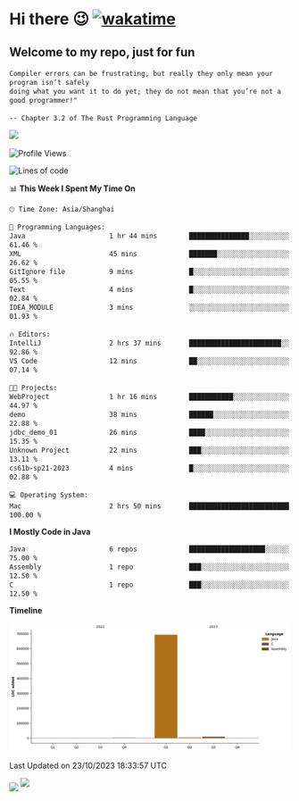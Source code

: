# Hi there 😉 [![wakatime](https://wakatime.com/badge/user/b06f1799-d59e-4d93-be43-644d6ec7f0fc.svg)](https://wakatime.com/@b06f1799-d59e-4d93-be43-644d6ec7f0fc)
## Welcome to my repo, just for fun
```
Compiler errors can be frustrating, but really they only mean your program isn’t safely 
doing what you want it to do yet; they do not mean that you’re not a good programmer!"
    
-- Chapter 3.2 of The Rust Programming Language 
```

![](https://github-readme-stats.vercel.app/api/wakatime?username=蓝海&api_domain=wakapi.dev&bg_color=1A202C&title_color=2F855A&icon_color=2F855A&text_color=ffffff&custom_title=Wakapi%20Week%20Stats&layout=compact)
<!--START_SECTION:waka-->
![Profile Views](http://img.shields.io/badge/Profile%20Views-0-blue)

![Lines of code](https://img.shields.io/badge/From%20Hello%20World%20I%27ve%20Written-705.2%20thousand%20lines%20of%20code-blue)

📊 **This Week I Spent My Time On** 

```text
🕑︎ Time Zone: Asia/Shanghai

💬 Programming Languages: 
Java                     1 hr 44 mins        ███████████████░░░░░░░░░░   61.46 % 
XML                      45 mins             ███████░░░░░░░░░░░░░░░░░░   26.62 % 
GitIgnore file           9 mins              █░░░░░░░░░░░░░░░░░░░░░░░░   05.55 % 
Text                     4 mins              █░░░░░░░░░░░░░░░░░░░░░░░░   02.84 % 
IDEA_MODULE              3 mins              ░░░░░░░░░░░░░░░░░░░░░░░░░   01.93 % 

🔥 Editors: 
IntelliJ                 2 hrs 37 mins       ███████████████████████░░   92.86 % 
VS Code                  12 mins             ██░░░░░░░░░░░░░░░░░░░░░░░   07.14 % 

🐱‍💻 Projects: 
WebProject               1 hr 16 mins        ███████████░░░░░░░░░░░░░░   44.97 % 
demo                     38 mins             ██████░░░░░░░░░░░░░░░░░░░   22.88 % 
jdbc_demo_01             26 mins             ████░░░░░░░░░░░░░░░░░░░░░   15.35 % 
Unknown Project          22 mins             ███░░░░░░░░░░░░░░░░░░░░░░   13.11 % 
cs61b-sp21-2023          4 mins              █░░░░░░░░░░░░░░░░░░░░░░░░   02.88 % 

💻 Operating System: 
Mac                      2 hrs 50 mins       █████████████████████████   100.00 % 
```

**I Mostly Code in Java** 

```text
Java                     6 repos             ███████████████████░░░░░░   75.00 % 
Assembly                 1 repo              ███░░░░░░░░░░░░░░░░░░░░░░   12.50 % 
C                        1 repo              ███░░░░░░░░░░░░░░░░░░░░░░   12.50 % 
```



**Timeline**

![Lines of Code chart](https://raw.githubusercontent.com/EnzoGuang/EnzoGuang/master/assets/bar_graph.png)


 Last Updated on 23/10/2023 18:33:57 UTC
<!--END_SECTION:waka--><img align="middle" src="https://github-readme-stats.vercel.app/api?username=EnzoGuang">
<img aligh="center" src="https://github-readme-stats.vercel.app/api/top-langs/?username=EnzoGuang&layout=compact">

